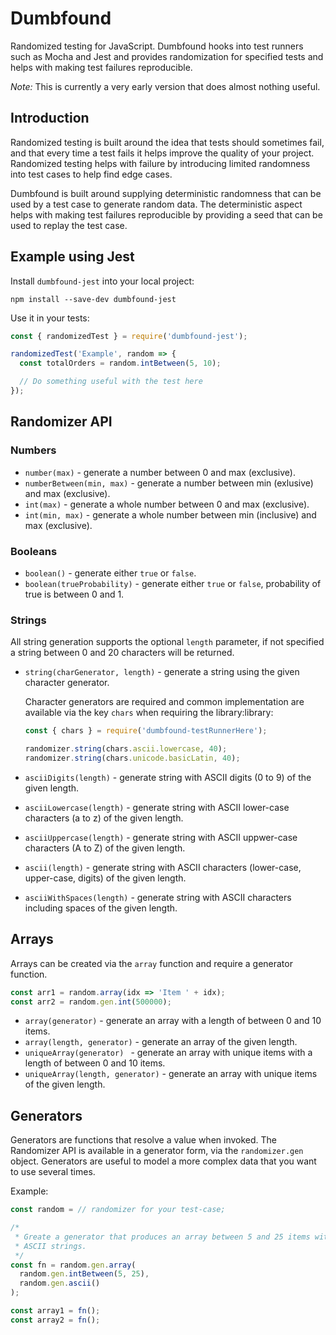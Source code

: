 # Dumbfound

Randomized testing for JavaScript. Dumbfound hooks into test runners such as
Mocha and Jest and provides randomization for specified tests and helps with
making test failures reproducible.

*Note:* This is currently a very early version that does almost nothing useful.

## Introduction

Randomized testing is built around the idea that tests should sometimes fail,
and that every time a test fails it helps improve the quality of your project.
Randomized testing helps with failure by introducing limited randomness into
test cases to help find edge cases.

Dumbfound is built around supplying deterministic randomness that can be used
by a test case to generate random data. The deterministic aspect helps with
making test failures reproducible by providing a seed that can be used to
replay the test case.

## Example using Jest

Install `dumbfound-jest` into your local project:

```
npm install --save-dev dumbfound-jest
```

Use it in your tests:

```javascript
const { randomizedTest } = require('dumbfound-jest');

randomizedTest('Example', random => {
  const totalOrders = random.intBetween(5, 10);

  // Do something useful with the test here
});
```

## Randomizer API

### Numbers

* `number(max)` - generate a number between 0 and max (exclusive).
* `numberBetween(min, max)` - generate a number between min (exlusive) and max (exclusive).
* `int(max)` - generate a whole number between 0 and max (exclusive).
* `int(min, max)` - generate a whole number between min (inclusive) and max (exclusive).

### Booleans

* `boolean()` - generate either `true` or `false`.
* `boolean(trueProbability)` - generate either `true` or `false`, probability of true is between 0 and 1.

### Strings

All string generation supports the optional `length` parameter, if not specified
a string between 0 and 20 characters will be returned.

*
  `string(charGenerator, length)` - generate a string using the given character generator.

  Character generators are required and common implementation are available via
  the key `chars` when requiring the library:library:

  ```javascript
  const { chars } = require('dumbfound-testRunnerHere');

  randomizer.string(chars.ascii.lowercase, 40);
  randomizer.string(chars.unicode.basicLatin, 40);
  ```

* `asciiDigits(length)` - generate string with ASCII digits (0 to 9) of the given length.
* `asciiLowercase(length)` - generate string with ASCII lower-case characters (a to z) of the given length.
* `asciiUppercase(length)` - generate string with ASCII uppwer-case characters (A to Z) of the given length.
* `ascii(length)` - generate string with ASCII characters (lower-case, upper-case, digits) of the given length.
* `asciiWithSpaces(length)` - generate string with ASCII characters including spaces of the given length.

## Arrays

Arrays can be created via the `array` function and require a generator function.

```javascript
const arr1 = random.array(idx => 'Item ' + idx);
const arr2 = random.gen.int(500000);
```

* `array(generator)` - generate an array with a length of between 0 and 10 items.
* `array(length, generator)` - generate an array of the given length.
* `uniqueArray(generator) ` - generate an array with unique items with a length of between 0 and 10 items.
* `uniqueArray(length, generator)` - generate an array with unique items of the given length.

## Generators

Generators are functions that resolve a value when invoked. The Randomizer API
is available in a generator form, via the `randomizer.gen` object. Generators
are useful to model a more complex data that you want to use several times.

Example:

```javascript
const random = // randomizer for your test-case;

/*
 * Greate a generator that produces an array between 5 and 25 items with
 * ASCII strings.
 */
const fn = random.gen.array(
  random.gen.intBetween(5, 25),
  random.gen.ascii()
);

const array1 = fn();
const array2 = fn();
```
